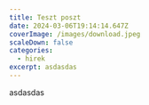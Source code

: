 ```yaml
---
title: Teszt poszt
date: 2024-03-06T19:14:14.647Z
coverImage: /images/download.jpeg
scaleDown: false
categories:
  - hirek
excerpt: asdasdas
---
```

a﻿sdasdas